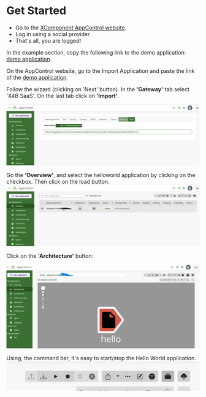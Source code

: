 # Get Started

- Go to the [XComponent AppControl website](https://appcontrol.xcomponent.com).
- Log in using a social provider
- That's all, you are logged!

In the example section, copy the following link to the demo application: [demo application](https://raw.githubusercontent.com/xcomponent/appcontrol-documentation/main/examples/helloworld%2Cv1.xml).

On the AppControl website, go to the Import Application and paste the link of the [demo application](https://raw.githubusercontent.com/xcomponent/appcontrol-documentation/main/examples/helloworld%2Cv1.xml).

Follow the wizard (clicking on 'Next' button). In the **'Gateway'** tab select 'X4B SaaS'. On the last tab click on **'Import'**.

![Sceenshot Menu](../images/sceenshot_menu.png)

Go the **'Overview'**, and select the helloworld application by clicking on the checkbox.
Then click on the load button.
![Dashboard1](../images/dashboard1.png)

Click on the **'Architecture'** button:

![Map1](../images/map1.png)

Using, the command bar, it's easy to start/stop the Hello World application.
![Command Bar](../images/command_bar.png)
